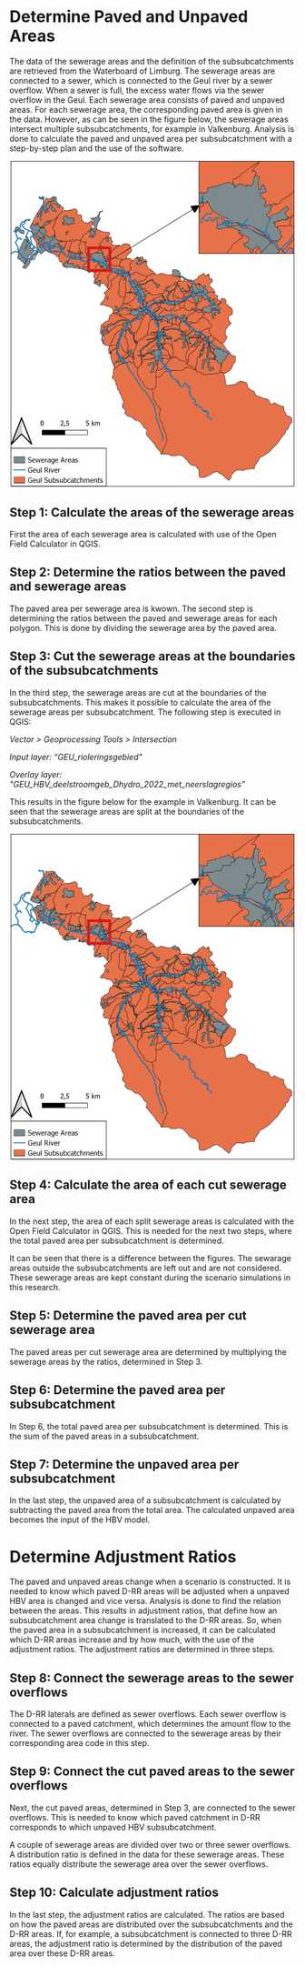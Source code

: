# Determine Paved and Unpaved Areas

The data of the sewerage areas and the definition of the subsubcatchments are retrieved from the Waterboard of Limburg. The sewerage areas are connected to a sewer, which is connected to the Geul river by a sewer overflow. When a sewer is full, the excess water flows via the sewer overflow in the Geul. Each sewerage area consists of paved and unpaved areas. For each sewerage area, the corresponding paved area is given in the data. However, as can be seen in the figure below, the sewerage areas intersect multiple subsubcatchments, for example in Valkenburg. Analysis is done to calculate the paved and unpaved area per subsubcatchment with a step-by-step plan and the use of the software.

<p align="center">
  <img width="500" src="Paved_areas.png">
</p>

## Step 1: Calculate the areas of the sewerage areas

First the area of each sewerage area is calculated with use of the Open Field Calculator in QGIS. 

## Step 2: Determine the ratios between the paved and sewerage areas

The paved area per sewerage area is kwown. The second step is determining the ratios between the paved and sewerage areas for each polygon. This is done by dividing the sewerage area by the paved area.

## Step 3: Cut the sewerage areas at the boundaries of the subsubcatchments

In the third step, the sewerage areas are cut at the boundaries of the subsubcatchments. This makes it possible to calculate the area of the sewerage areas per subsubcatchment. The following step is executed in QGIS:

<I>Vector > Geoprocessing Tools > Intersection</I>

<I>Input layer: “GEU\_rioleringsgebied"</I>

<I>Overlay layer: "GEU\_HBV\_deelstroomgeb\_Dhydro\_2022\_met\_neerslagregios"</I>

This results in the figure below for the example in Valkenburg. It can be seen that the sewerage areas are split at the boundaries of the subsubcatchments.

<p align="center">
  <img width="500" src="Paved_areas_split.png">
</p>

## Step 4: Calculate the area of each cut sewerage area

In the next step, the area of each split sewerage areas is calculated with the Open Field Calculator in QGIS. This is needed for the next two steps, where the total paved area per subsubcatchment is determined.

It can be seen that there is a difference between the figures. The sewarage areas outside the subsubcatchments are left out and are not considered. These sewerage areas are kept constant during the scenario simulations in this research.

## Step 5: Determine the paved area per cut sewerage area

The paved areas per cut sewerage area are determined by multiplying the sewerage areas by the ratios, determined in Step 3.

## Step 6: Determine the paved area per subsubcatchment

In Step 6, the total paved area per subsubcatchment is determined. This is the sum of the paved areas in a subsubcatchment.

## Step 7: Determine the unpaved area per subsubcatchment

In the last step, the unpaved area of a subsubcatchment is calculated by subtracting the paved area from the total area. The calculated unpaved area becomes the input of the HBV model.

# Determine Adjustment Ratios

The paved and unpaved areas change when a scenario is constructed. It is needed to know which paved D-RR areas will be adjusted when a unpaved HBV area is changed and vice versa. Analysis is done to find the relation between the areas. This results in adjustment ratios, that define how an subsubcatchment area change is translated to the D-RR areas. So, when the paved area in a subsubcatchment is increased, it can be calculated which D-RR areas increase and by how much, with the use of the adjustment ratios. The adjustment ratios are determined in three steps.

## Step 8: Connect the sewerage areas to the sewer overflows

The D-RR laterals are defined as sewer overflows. Each sewer overflow is connected to a paved catchment, which determines the amount flow to the river. The sewer overflows are connected to the sewerage areas by their corresponding area code in this step.

## Step 9: Connect the cut paved areas to the sewer overflows

Next, the cut paved areas, determined in Step 3, are connected to the sewer overflows. This is needed to know which paved catchment in D-RR corresponds to which unpaved HBV subsubcatchment.

A couple of sewerage areas are divided over two or three sewer overflows. A distribution ratio is defined in the data for these sewerage areas. These ratios equally distribute the sewerage area over the sewer overflows.

## Step 10: Calculate adjustment ratios

In the last step, the adjustment ratios are calculated. The ratios are based on how the paved areas are distributed over the subsubcatchments and the D-RR areas. If, for example, a subsubcatchment is connected to three D-RR areas, the adjustment ratio is determined by the distribution of the paved area over these D-RR areas. 
